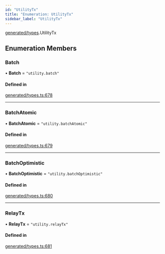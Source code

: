 ```yaml
---
id: "UtilityTx"
title: "Enumeration: UtilityTx"
sidebar_label: "UtilityTx"
---
```


[generated/types](../../../../modules/Generated/Types/Types.md).UtilityTx

## Enumeration Members

### Batch

• **Batch** = ``"utility.batch"``

#### Defined in

[generated/types.ts:678](https://github.com/PolymeshAssociation/polymesh-sdk/blob/95e180d2/src/generated/types.ts#L678)

___

### BatchAtomic

• **BatchAtomic** = ``"utility.batchAtomic"``

#### Defined in

[generated/types.ts:679](https://github.com/PolymeshAssociation/polymesh-sdk/blob/95e180d2/src/generated/types.ts#L679)

___

### BatchOptimistic

• **BatchOptimistic** = ``"utility.batchOptimistic"``

#### Defined in

[generated/types.ts:680](https://github.com/PolymeshAssociation/polymesh-sdk/blob/95e180d2/src/generated/types.ts#L680)

___

### RelayTx

• **RelayTx** = ``"utility.relayTx"``

#### Defined in

[generated/types.ts:681](https://github.com/PolymeshAssociation/polymesh-sdk/blob/95e180d2/src/generated/types.ts#L681)
